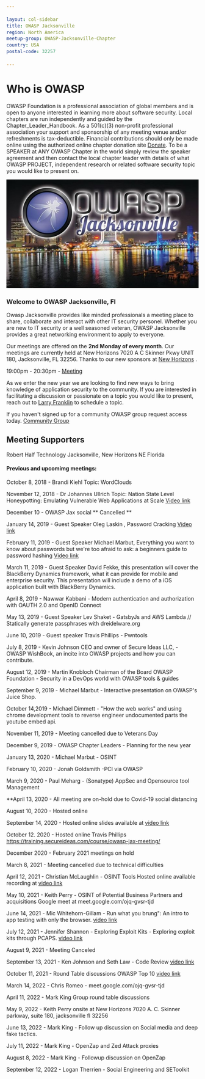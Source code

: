 ```yaml
---

layout: col-sidebar
title: OWASP Jacksonville
region: North America
meetup-group: OWASP-Jacksonville-Chapter
country: USA
postal-code: 32257

---
```


# **Who is OWASP**

OWASP Foundation is a professional association of global members and is open to anyone interested in learning more about software security.  Local chapters are run independently and guided by the Chapter_Leader_Handbook.  As a 501(c)(3) non-profit professional association your support and sponsorship of any meeting venue and/or refreshments is tax-deductible.  Financial contributions should only be made online using the authorized online chapter donation site [Donate](https://owasp.org).  To be a SPEAKER at ANY OWASP Chapter in the world simply review the speaker agreement and then contact the local chapter leader with details of what OWASP PROJECT, independent research or related software security topic you would like to present on.

![OWASP-JAX-Logo](assets/images/600_480931982.jpeg)


### **Welcome to OWASP Jacksonville, Fl**

Owasp Jacksonville provides like minded professionals a meeting place to share, collaborate and interact with other IT security personel.  Whether you are new to IT security or a well seasoned veteran, OWASP Jacksonville provides a great networking environment to apply to everyone. 

Our meetings are offered on the **2nd Monday of every month**. Our meetings are currently held at New Horizons 7020 A C Skinner Pkwy UNIT 180, Jacksonville, FL 32256. Thanks to our new sponsors at [New Horizons](https://www.newhorizons-jax.com/) .

19:00pm - 20:30pm - [Meeting](https://www.meetup.com/OWASP-Jacksonville-Chapter/)


As we enter the new year we are looking to find new ways to bring knowledge of application security to the community.  If you are interested in facilitating a discussion or passionate on a topic you would like to present, reach out to [Larry Franklin](mailto:larry.franklin@owasp.org) to schedule a topic.

If you haven't signed up for a community OWASP group request access today.  [Community Group](https://groups.google.com/a/owasp.org/forum/#!forum/jacksonville-chapter)



## Meeting Supporters

Robert Half Technology Jacksonville, New Horizons NE Florida




#### Previous and upcomimg meetings:

October 8, 2018 - Brandi Kiehl Topic: WordClouds

November 12, 2018 - Dr Johannes Ullrich Topic: Nation State Level Honeypotting: Emulating Vulnerable Web Applications at Scale [Video link](https://youtu.be/2anqrtfJ1nA)

December 10 - OWASP Jax social ** Cancelled **

January 14, 2019 - Guest Speaker Oleg Laskin , Password Cracking [Video link](https://www.youtube.com/watch?v=Sz2IayEfuBg&t=741s)

February 11, 2019 - Guest Speaker Michael Marbut, Everything you want to know about passwords but we're too afraid to ask: a beginners guide to password hashing [Video link](https://youtu.be/prhE150EiI4)

March 11, 2019 - Guest Speaker David Fekke, this presentation will cover the BlackBerry Dynamics framework, what it can provide for mobile and enterprise security. This presentation will include a demo of a iOS application built with BlackBerry Dynamics. 

April 8, 2019 - Nawwar Kabbani - Modern authentication and authorization with OAUTH 2.0 and OpenID Connect

May 13, 2019 - Guest Speaker Lev Shaket - GatsbyJs and AWS Lambda // Statically generate passphrases with dreidelware.org

June 10, 2019 - Guest speaker Travis Phillips - Pwntools

July 8, 2019 - Kevin Johnson CEO and owner of Secure Ideas LLC, - OWASP WishBook, an incite into OWASP projects and how you can contribute.

August 12, 2019 - Martin Knobloch Chairman of the Board OWASP Foundation - Security in a DevOps world with OWASP tools & guides

September 9, 2019 - Michael Marbut - Interactive presentation on OWASP's Juice Shop.

October 14,2019 - Michael Dimmett - "How the web works" and using chrome development tools to reverse engineer undocumented parts the youtube embed api. 

November 11, 2019 - Meeting cancelled due to Veterans Day

December 9, 2019 - OWASP Chapter Leaders - Planning for the new year

January 13, 2020 - Michael Marbut - OSINT

February 10, 2020 - Jonah Goldsmith -PCI via OWASP 

March 9, 2020 - Paul Meharg - (Sonatype) AppSec and Opensource tool Management 

**April 13, 2020 - All meeting are on-hold due to Covid-19 social distancing 

August 10, 2020 - Hosted online

September 14, 2020 - Hosted online slides available at [video link](https://aombbb2020.academyofmine.net/playback/presentation/2.0/playback.html?meetingId=c5bb0e1eb7f6cdb87cb1632d32927ff779b220bc-1600121782941)

October 12. 2020 - Hosted online Travis Phillips https://training.secureideas.com/course/owasp-jax-meeting/

December 2020 - February 2021 meetings on hold

March 8, 2021 - Meeting cancelled due to technical difficulties

April 12, 2021 - Christian McLaughlin - OSINT Tools Hosted online available recording at [video link](https://aombbb2020.academyofmine.net/playback/presentation/2.0/playback.html?meetingId=2486e7b8421bdd70892872e096f5d617abf5bec1-1618264657202)

May 10, 2021 - Keith Perry - OSINT of Potential Business Partners and acquisitions Google meet at meet.google.com/ojq-gvsr-tjd

June 14, 2021 - Mic Whitehorn-Gillam - Run what you brung": An intro to app testing with only the browser. [video link](https://youtu.be/xyjcGIIItGA)

July 12, 2021 - Jennifer Shannon - Exploring Exploit Kits - Exploring exploit kits through PCAPS. [video link](https://youtu.be/iZ68r20H_L0)

August 9, 2021 - Meeting Canceled

September 13, 2021 - Ken Johnson and Seth Law - Code Review [video link](https://youtu.be/SSnSNPG6nLY)

October 11, 2021 - Round Table discussions OWASP Top 10 [video link](https://youtu.be/0BwMYtt2qro)

March 14, 2022 - Chris Romeo - meet.google.com/ojq-gvsr-tjd

April 11, 2022 - Mark King Group round table discussions

May 9, 2022 - Keith Perry onsite at New Horizons 7020 A. C. Skinner parkway, suite 180, jacksonville fl 32256

June 13, 2022 - Mark King - Follow up discussion on Social media and deep fake tactics.

July 11, 2022 - Mark King - OpenZap and Zed Attack proxies

August 8, 2022 - Mark King - Followup discussion on OpenZap

September 12, 2022 - Logan Therrien - Social Engineering and SEToolkit
